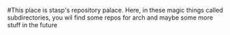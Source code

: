 #This place is stasp's repository palace.
Here, in these magic things called subdirectories, you wil find some repos for arch and maybe some more stuff in the future
